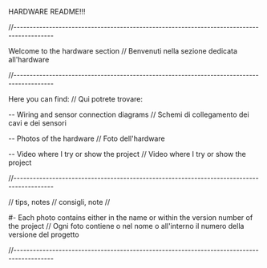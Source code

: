 HARDWARE README!!!

//------------------------------------------------------------------------------------------

Welcome to the hardware section // Benvenuti nella sezione dedicata all'hardware

//------------------------------------------------------------------------------------------


Here you can find: // Qui potrete trovare:

  -- Wiring and sensor connection diagrams // Schemi di collegamento dei cavi e dei sensori
  
  -- Photos of the hardware // Foto dell'hardware
  
  -- Video where I try or show the project // Video where I try or show the project
  



//------------------------------------------------------------------------------------------

// tips, notes // consigli, note //

  #- Each photo contains either in the name or within the version number of the project //
     Ogni foto contiene o nel nome o all'interno il numero della versione del progetto
     
//------------------------------------------------------------------------------------------
